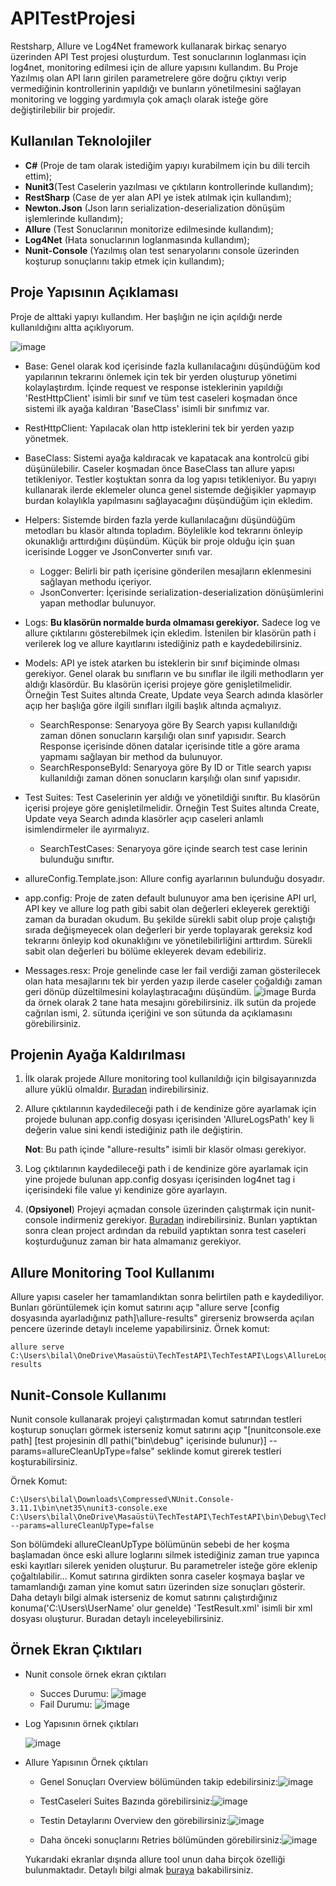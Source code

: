 # APITestProjesi
Restsharp, Allure ve Log4Net framework kullanarak birkaç senaryo üzerinden API Test projesi oluşturdum. Test sonuclarının loglanması için log4net, monitoring edilmesi için de allure yapısını kullandım. Bu Proje Yazılmış olan API ların girilen parametrelere göre doğru çıktıyı verip vermediğinin kontrollerinin yapıldığı ve bunların yönetilmesini sağlayan monitoring ve logging yardımıyla çok amaçlı olarak isteğe göre değiştirilebilir bir projedir.
 ## Kullanılan Teknolojiler
- **C#** (Proje de tam olarak istediğim yapıyı kurabilmem için bu dili tercih ettim);
- **Nunit3**(Test Caselerin yazılması ve çıktıların kontrollerinde kullandım);
- **RestSharp** (Case de yer alan API ye istek atılmak için kullandım);
- **Newton.Json** (Json ların serialization-deserialization dönüşüm işlemlerinde kullandım);
- **Allure** (Test Sonuclarının monitorize edilmesinde kullandım);
- **Log4Net** (Hata sonuclarının loglanmasında kullandım);
- **Nunit-Console** (Yazılmış olan test senaryolarını console üzerinden koşturup sonuçlarını takip etmek için kullandım);


## Proje Yapısının Açıklaması
 Proje de alttaki yapıyı kullandım. Her başlığın ne için açıldığı nerde kullanıldığını altta açıklıyorum.
 
 ![image](https://user-images.githubusercontent.com/46024317/76700854-b8eb2080-66cc-11ea-8a1d-2bc8fa987853.png)
 
  - Base: Genel olarak kod içerisinde fazla kullanılacağını düşündüğüm kod yapılarının tekrarını önlemek için tek bir yerden oluşturup yönetimi kolaylaştırdım. İçinde request ve response isteklerinin yapıldığı 'RestHttpClient' isimli bir sınıf ve tüm test caseleri koşmadan önce sistemi ilk ayağa kaldıran 'BaseClass' isimli bir sınıfımız var.
- RestHttpClient: Yapılacak olan http isteklerini tek bir yerden yazıp yönetmek.
- BaseClass: Sistemi ayağa kaldıracak ve kapatacak ana kontrolcü gibi düşünülebilir. Caseler koşmadan önce BaseClass tan allure yapısı tetikleniyor. Testler koştuktan sonra da log yapısı tetikleniyor. Bu yapıyı kullanarak ilerde eklemeler olunca genel sistemde değişikler yapmayıp burdan kolaylıkla yapılmasını sağlayacağını düşündüğüm için ekledim.

- Helpers: Sistemde birden fazla yerde kullanılacağını düşündüğüm metodları bu klasör altında topladım. Böylelikle kod tekrarını önleyip okunaklığı arttırdığını düşündüm. Küçük bir proje olduğu için şuan icerisinde Logger ve JsonConverter sınıfı var.
   - Logger: Belirli bir path içerisine gönderilen mesajların eklenmesini sağlayan methodu içeriyor.
   - JsonConverter: İçerisinde serialization-deserialization dönüşümlerini yapan methodlar bulunuyor.
   
- Logs: **Bu klasörün normalde burda olmaması gerekiyor.** Sadece log ve allure çıktılarını gösterebilmek için ekledim. İstenilen bir klasörün path i verilerek log ve allure kayıtlarını istediğiniz path e kaydedebilirsiniz.

- Models: API ye istek atarken bu isteklerin bir sınıf biçiminde olması gerekiyor. Genel olarak bu sınıfların ve bu sınıflar ile ilgili methodların yer aldığı klasördür. Bu klasörün içerisi projeye göre genişletilmelidir. Örneğin Test Suites altında Create, Update veya Search adında klasörler açıp her başlığa göre ilgili sınıfları ilgili başlık altında açmalıyız.
  - SearchResponse: Senaryoya göre  By Search yapısı kullanıldığı zaman dönen sonucların karşılığı olan sınıf yapısıdır. Search Response içerisinde dönen datalar içerisinde title a göre arama yapmamı sağlayan bir method da bulunuyor.
  - SearchResponseById: Senaryoya göre By ID or Title search yapısı kullanıldığı zaman dönen sonucların karşılığı olan sınıf yapısıdır.

- Test Suites: Test Caselerinin yer aldığı ve yönetildiği sınıftır. Bu klasörün içerisi projeye göre genişletilmelidir. Örneğin Test Suites altında Create, Update veya Search adında klasörler açıp caseleri anlamlı isimlendirmeler ile ayırmalıyız.
  - SearchTestCases: Senaryoya göre içinde search test case lerinin bulunduğu sınıftır.
  
- allureConfig.Template.json: Allure config ayarlarının bulunduğu dosyadır.
- app.config: Proje de zaten default bulunuyor ama ben içerisine API url, API key ve allure log path gibi sabit olan değerleri ekleyerek gerektiği zaman da buradan okudum. Bu şekilde sürekli sabit olup proje çalıştığı sırada değişmeyecek olan değerleri bir yerde toplayarak gereksiz kod tekrarını önleyip kod okunaklığını ve yönetilebilirliğini arttırdım. Sürekli sabit olan değerleri bu bölüme ekleyerek devam edebiliriz.

- Messages.resx: Proje genelinde case ler fail verdiği zaman gösterilecek olan hata mesajlarını tek bir yerden yazıp ilerde caseler çoğaldığı zaman geri dönüp düzeltilmesini kolaylaştıracağını düşündüm. 
![image](https://user-images.githubusercontent.com/46024317/76701471-8e03cb00-66d2-11ea-81fb-848fbd445811.png)
Burda da örnek olarak 2 tane hata mesajını görebilirsiniz. ilk sutün da projede cağrılan ismi, 2. sütunda içeriğini ve son sütunda da açıklamasını görebilirsiniz.

## Projenin Ayağa Kaldırılması
1. İlk olarak projede Allure monitoring tool kullanıldığı için bilgisayarınızda allure yüklü olmaldır. [Buradan](https://docs.qameta.io/allure/ "Buradan") indirebilirsiniz.
2. Allure çıktılarının kaydedileceği path i de kendinize göre ayarlamak için projede bulunan app.config dosyası içerisinden 'AllureLogsPath' key li değerin value sini kendi istediğiniz path ile değiştirin.

	**Not**: Bu path içinde "allure-results" isimli bir klasör olması gerekiyor.

3. Log çıktılarının kaydedileceği path i de kendinize göre ayarlamak için yine projede bulunan app.config dosyası içerisinden log4net tag i içerisindeki file value yi kendinize göre ayarlayın.
4. (**Opsiyonel**) Projeyi açmadan console üzerinden çalıştırmak için nunit-console indirmeniz gerekiyor. [Buradan](https://github.com/nunit/nunit-console/releases/tag/v3.11.1 "Buradan") indirebilirsiniz. 
Bunları yaptıktan sonra clean project ardından da rebuild yaptıktan sonra test caseleri koşturduğunuz zaman bir hata almamanız gerekiyor.

## Allure Monitoring Tool Kullanımı
Allure yapısı caseler her tamamlandıktan sonra belirtilen path e kaydediliyor. Bunları görüntülemek için komut satırını açıp "allure serve [config dosyasında ayarladığınız path]\allure-results" girerseniz browserda açılan pencere üzerinde detaylı inceleme yapabilirsiniz.
Örnek komut: 

    allure serve C:\Users\bilal\OneDrive\Masaüstü\TechTestAPI\TechTestAPI\Logs\AllureLogs\allure-results

## Nunit-Console Kullanımı
Nunit console kullanarak projeyi çalıştırmadan komut satırından testleri koşturup sonuçları görmek isterseniz komut satırını açıp "[nunitconsole.exe path] [test projesinin dll pathi("bin\debug" içerisinde bulunur)] --params=allureCleanUpType=false" seklinde komut girerek testleri koşturabilirsiniz.

Örnek Komut: 

    C:\Users\bilal\Downloads\Compressed\NUnit.Console-3.11.1\bin\net35\nunit3-console.exe C:\Users\bilal\OneDrive\Masaüstü\TechTestAPI\TechTestAPI\bin\Debug\TechTestAPI.dll --params=allureCleanUpType=false
Son bölümdeki allureCleanUpType bölümünün sebebi de her koşma başlamadan önce eski allure loglarını silmek istediğiniz zaman true yapınca eski kayıtları silerek yeniden oluşturur.
 Bu parametreler isteğe göre eklenip çoğaltılabilir...
Komut satırına girdikten sonra caseler koşmaya başlar ve tamamlandığı zaman yine komut satırı üzerinden size sonuçları gösterir. Daha detaylı bilgi almak isterseniz de komut satırını çalıştırdığınız konuma('C:\Users\UserName' olur genelde) 'TestResult.xml' isimli bir xml dosyası oluşturur. Buradan detaylı inceleyebilirsiniz.

## Örnek Ekran Çıktıları
 - Nunit console örnek ekran çıktıları
      - Succes Durumu:
	      ![image](https://user-images.githubusercontent.com/46024317/76702582-d8d61080-66db-11ea-80df-042862eba606.png)
	  - Fail Durumu:
	     ![image](https://user-images.githubusercontent.com/46024317/76702636-46823c80-66dc-11ea-87b2-cc212652d33c.png)

- Log Yapısının örnek çıktıları

     ![image](https://user-images.githubusercontent.com/46024317/76702679-b264a500-66dc-11ea-8cbd-d4063cec86de.png)
- Allure Yapısının Örnek çıktıları
     - Genel Sonuçları Overview bölümünden takip edebilirsiniz:![image](https://user-images.githubusercontent.com/46024317/76702731-40d92680-66dd-11ea-8bf9-18066ba6b501.png)
   
     - TestCaseleri Suites Bazında görebilirsiniz:![image](https://user-images.githubusercontent.com/46024317/76702743-58b0aa80-66dd-11ea-8233-c3166e0f9a26.png)  
  
     - Testin Detaylarını Overview den görebilirsiniz:![image](https://user-images.githubusercontent.com/46024317/76702837-25bae680-66de-11ea-98e1-a137a3141b45.png)
  
     - Daha önceki sonuçlarını Retries bölümünden görebilirsiniz:![image](https://user-images.githubusercontent.com/46024317/76702886-77fc0780-66de-11ea-8819-0ac32e7d18cb.png)
  
  Yukarıdaki ekranlar dışında allure tool unun daha birçok özelliği  bulunmaktadır. Detaylı bilgi almak [buraya](https://docs.qameta.io/allure/#_report_structure "burdan") bakabilirsiniz.

